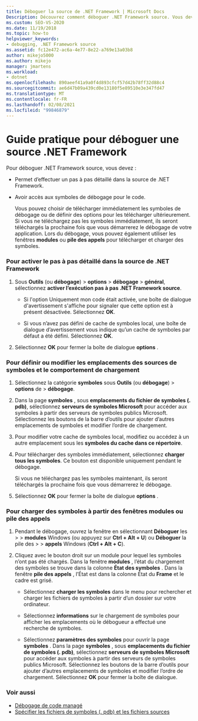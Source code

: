 ```yaml
---
title: Déboguer la source de .NET Framework | Microsoft Docs
Description: Découvrez comment déboguer .NET Framework source. Vous devez le configurer pour et télécharger les symboles de débogage.
ms.custom: SEO-VS-2020
ms.date: 11/19/2018
ms.topic: how-to
helpviewer_keywords:
- debugging, .NET Framework source
ms.assetid: fc12e472-ac6a-4e77-8e22-a769e13a03b8
author: mikejo5000
ms.author: mikejo
manager: jmartens
ms.workload:
- dotnet
ms.openlocfilehash: 890aeef41a9a0f4d893cfcf57d42b78ff32d88c4
ms.sourcegitcommit: ae6d47b09a439cd0e13180f5e89510e3e347fd47
ms.translationtype: MT
ms.contentlocale: fr-FR
ms.lasthandoff: 02/08/2021
ms.locfileid: "99846879"
---
```

# <a name="how-to-debug-net-framework-source"></a>Guide pratique pour déboguer une source .NET Framework

Pour déboguer .NET Framework source, vous devez :

- Permet d’effectuer un pas à pas détaillé dans la source de .NET Framework.

- Avoir accès aux symboles de débogage pour le code.

  Vous pouvez choisir de télécharger immédiatement les symboles de débogage ou de définir des options pour les télécharger ultérieurement. Si vous ne téléchargez pas les symboles immédiatement, ils seront téléchargés la prochaine fois que vous démarrerez le débogage de votre application. Lors du débogage, vous pouvez également utiliser les fenêtres **modules** ou **pile des appels** pour télécharger et charger des symboles.

### <a name="to-enable-stepping-into-net-framework-source"></a>Pour activer le pas à pas détaillé dans la source de .NET Framework

1. Sous **Outils** (ou **débogage**) > **options**  >  **débogage**  >  **général**, sélectionnez **activer l’exécution pas à pas .NET Framework source**.

   - Si l'option Uniquement mon code était activée, une boîte de dialogue d'avertissement s'affiche pour signaler que cette option est à présent désactivée. Sélectionnez **OK**.

   - Si vous n’avez pas défini de cache de symboles local, une boîte de dialogue d’avertissement vous indique qu’un cache de symboles par défaut a été défini. Sélectionnez **OK**.

1. Sélectionnez **OK** pour fermer la boîte de dialogue **options** .

### <a name="to-set-or-change-symbol-source-locations-and-loading-behavior"></a>Pour définir ou modifier les emplacements des sources de symboles et le comportement de chargement

1. Sélectionnez la catégorie **symboles** sous **Outils** (ou **débogage**) > **options** de  >  **débogage**.

1. Dans la page **symboles** , sous **emplacements du fichier de symboles (. pdb)**, sélectionnez **serveurs de symboles Microsoft** pour accéder aux symboles à partir des serveurs de symboles publics Microsoft. Sélectionnez les boutons de la barre d’outils pour ajouter d’autres emplacements de symboles et modifier l’ordre de chargement.

1. Pour modifier votre cache de symboles local, modifiez ou accédez à un autre emplacement sous les **symboles du cache dans ce répertoire**.

1. Pour télécharger des symboles immédiatement, sélectionnez **charger tous les symboles**. Ce bouton est disponible uniquement pendant le débogage.

   Si vous ne téléchargez pas les symboles maintenant, ils seront téléchargés la prochaine fois que vous démarrerez le débogage.

1. Sélectionnez **OK** pour fermer la boîte de dialogue **options** .

### <a name="to-load-symbols-from-the-modules-or-call-stack-windows"></a>Pour charger des symboles à partir des fenêtres modules ou pile des appels

1. Pendant le débogage, ouvrez la fenêtre en sélectionnant **Déboguer** les  >    >  **modules** Windows (ou appuyez sur **Ctrl + Alt + U**) ou **Déboguer** la pile des  >    >  **appels** Windows (**Ctrl + Alt + C**).

1. Cliquez avec le bouton droit sur un module pour lequel les symboles n’ont pas été chargés. Dans la fenêtre **modules** , l’état du chargement des symboles se trouve dans la colonne **État des symboles** . Dans la fenêtre **pile des appels** , l’État est dans la colonne État du **Frame** et le cadre est grisé.

   - Sélectionnez **charger les symboles** dans le menu pour rechercher et charger les fichiers de symboles à partir d’un dossier sur votre ordinateur.

   - Sélectionnez **informations** sur le chargement de symboles pour afficher les emplacements où le débogueur a effectué une recherche de symboles.

   - Sélectionnez **paramètres des symboles** pour ouvrir la page **symboles** . Dans la page **symboles** , sous **emplacements du fichier de symboles (. pdb)**, sélectionnez **serveurs de symboles Microsoft** pour accéder aux symboles à partir des serveurs de symboles publics Microsoft. Sélectionnez les boutons de la barre d’outils pour ajouter d’autres emplacements de symboles et modifier l’ordre de chargement. Sélectionnez **OK** pour fermer la boîte de dialogue.

### <a name="see-also"></a>Voir aussi
- [Débogage de code managé](../debugger/debugging-managed-code.md)
- [Spécifier les fichiers de symboles (. pdb) et les fichiers sources](../debugger/specify-symbol-dot-pdb-and-source-files-in-the-visual-studio-debugger.md)